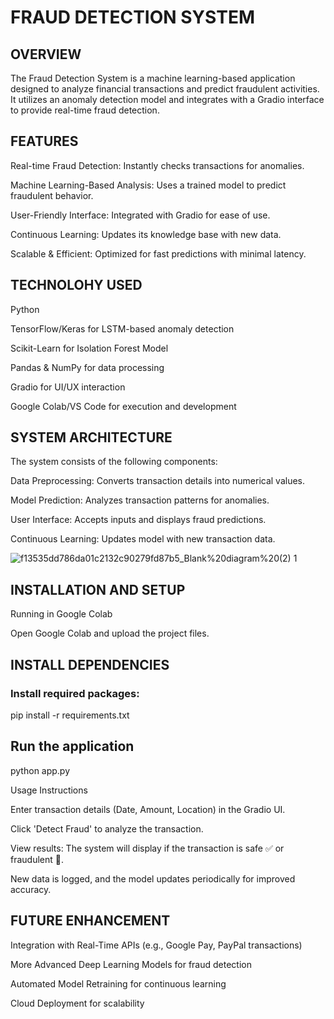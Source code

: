 <h1>FRAUD DETECTION SYSTEM</h1>



<h2>OVERVIEW</h2>

The Fraud Detection System is a machine learning-based application designed to analyze financial transactions and predict fraudulent activities. It utilizes an anomaly detection model and integrates with a Gradio interface to provide real-time fraud detection.



<h2>FEATURES</h2>

Real-time Fraud Detection: Instantly checks transactions for anomalies.

Machine Learning-Based Analysis: Uses a trained model to predict fraudulent behavior.

User-Friendly Interface: Integrated with Gradio for ease of use.

Continuous Learning: Updates its knowledge base with new data.

Scalable & Efficient: Optimized for fast predictions with minimal latency.




<h2>TECHNOLOHY USED</h2>

Python

TensorFlow/Keras for LSTM-based anomaly detection

Scikit-Learn for Isolation Forest Model

Pandas & NumPy for data processing

Gradio for UI/UX interaction

Google Colab/VS Code for execution and development




<h2>SYSTEM ARCHITECTURE</h2>

The system consists of the following components:

Data Preprocessing: Converts transaction details into numerical values.

Model Prediction: Analyzes transaction patterns for anomalies.

User Interface: Accepts inputs and displays fraud predictions.

Continuous Learning: Updates model with new transaction data.

![f13535dd786da01c2132c90279fd87b5_Blank%20diagram%20(2) 1](https://github.com/user-attachments/assets/2ed1dda6-d2c9-4fee-993e-8ec137315362)




<h2>INSTALLATION AND SETUP</h2>

Running in Google Colab

Open Google Colab and upload the project files.


<h2>INSTALL DEPENDENCIES</h2>

<h3>Install required packages:</h3>

pip install -r requirements.txt

<h2>Run the application</h2>

python app.py

Usage Instructions

Enter transaction details (Date, Amount, Location) in the Gradio UI.

Click 'Detect Fraud' to analyze the transaction.

View results: The system will display if the transaction is safe ✅ or fraudulent 🚨.

New data is logged, and the model updates periodically for improved accuracy.




<h2>FUTURE ENHANCEMENT</h2>

Integration with Real-Time APIs (e.g., Google Pay, PayPal transactions)

More Advanced Deep Learning Models for fraud detection

Automated Model Retraining for continuous learning

Cloud Deployment for scalability
